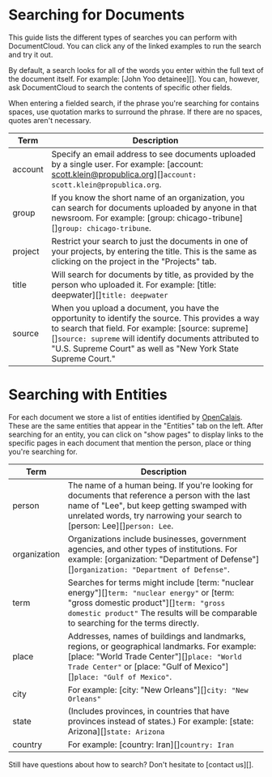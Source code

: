 # Searching for Documents

This guide lists the different types of searches you can perform with DocumentCloud. You can click any of the linked examples to run the search and try it out.

By default, a search looks for all of the words you enter within the full text of the document itself. For example: [John Yoo detainee][]. You can, however, ask DocumentCloud to search the contents of specific other fields.

When entering a fielded search, if the phrase you're searching for contains spaces, use quotation marks to surround the phrase. If there are no spaces, quotes aren't necessary.
   
Term                        | Description 
----------------------------|---------------------
account                     | Specify an email address to see documents uploaded by a single user. For example: <span class="ajax_only">[account: scott.klein@propublica.org][]</span><span class="static_only">`account: scott.klein@propublica.org`</span>.
group                       | If you know the short name of an organization, you can search for documents uploaded by anyone in that newsroom. For example: <span class="ajax_only">[group: chicago-tribune][]</span><span class="static_only">`group: chicago-tribune`</span>.
project                     | Restrict your search to just the documents in one of your projects, by entering the title. This is the same as clicking on the project in the "Projects" tab.
title                       |	Will search for documents by title, as provided by the person who uploaded it. For example: <span class="ajax_only">[title: deepwater][]</span><span class="static_only">`title: deepwater`</span>
source                      | When you upload a document, you have the opportunity to identify the source. This provides a way to search that field. For example: <span class="ajax_only">[source: supreme][]</span><span class="static_only">`source: supreme`</span> will identify documents attributed to "U.S. Supreme Court" as well as "New York State Supreme Court."
 
# Searching with Entities
 
For each document we store a list of entities identified by [OpenCalais][]. These are the same entities that appear in the "Entities" tab on the left. After searching for an entity, you can click on "show pages" to display links to the specific pages in each document that mention the person, place or thing you're searching for.

Term                        | Description 
----------------------------|-------------------------
person                      | The name of a human being. If you're looking for documents that reference a person with the last name of "Lee", but keep getting swamped with unrelated words, try narrowing your search to <span class="ajax_only">[person: Lee][]</span><span class="static_only">`person: Lee`</span>.
organization                | Organizations include businesses, government agencies, and other types of institutions. For example: <span class="ajax_only">[organization: "Department of Defense"][]</span><span class="static_only">`organization: "Department of Defense"`</span>.
term                        | Searches for terms might include <span class="ajax_only">[term: "nuclear energy"][]</span><span class="static_only">`term: "nuclear energy"`</span> or <span class="ajax_only">[term: "gross domestic product"][]</span><span class="static_only">`term: "gross domestic product"`</span> The results will be comparable to searching for the terms directly.
place                       | Addresses, names of buildings and landmarks, regions, or geographical landmarks. For example: <span class="ajax_only">[place: "World Trade Center"][]</span><span class="static_only">`place: "World Trade Center"`</span> or <span class="ajax_only">[place: "Gulf of Mexico"][]</span><span class="static_only">`place: "Gulf of Mexico"`</span>.
city                        | For example: <span class="ajax_only">[city: "New Orleans"][]</span><span class="static_only">`city: "New Orleans"`</span>
state                       | (Includes provinces, in countries that have provinces instead of states.) For example: <span class="ajax_only">[state: Arizona][]</span><span class="static_only">`state: Arizona`</span>
country                     | For example: <span class="ajax_only">[country: Iran][]</span><span class="static_only">`country: Iran`</span>

Still have questions about how to search? Don't hesitate to [contact us][].

[OpenCalais]: http://www.opencalais.com/
